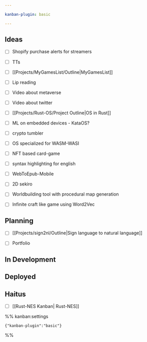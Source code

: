 ```yaml
---

kanban-plugin: basic

---
```


## Ideas

- [ ] Shopify purchase alerts for streamers
- [ ] TTs
- [ ] [[Projects/MyGamesList/Outline|MyGamesList]]
- [ ] Lip reading
- [ ] Video about metaverse
- [ ] Video about twitter
- [ ] [[Projects/Rust-OS/Project Outline|OS in Rust]]
- [ ] ML on embedded devices - KataOS?
- [ ] crypto tumbler
- [ ] OS specialized for WASM-WASI
- [ ] NFT based card-game
- [ ] syntax highlighting for english
- [ ] WebToEpub-Mobile
- [ ] 2D sekiro
- [ ] Worldbuilding tool with procedural map generation
- [ ] Infinite craft like game using Word2Vec


## Planning

- [ ] [[Projects/sign2nl/Outline|Sign language to natural language]]
- [ ] Portfolio


## In Development



## Deployed



## Haitus

- [ ] [[Rust-NES Kanban| Rust-NES]]




%% kanban:settings
```
{"kanban-plugin":"basic"}
```
%%